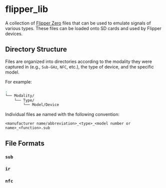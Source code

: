 # flipper_lib
A collection of [Flipper Zero](https://flipperzero.one/) files that can be used to emulate signals of various types.  These files can be loaded onto SD cards and used by Flipper devices.

## Directory Structure
Files are organized into directories according to the modality they were captured in (e.g., `Sub-GHz`, `NFC`, etc.), the type of device, and the specific model.  

For example:

```bash
.
└── Modality/
    └── Type/
        └── Model/Device
```

Individual files ae named with the following convention:


```
<manufacturer name/abbreviation>_<type>_<model number or name>_<function>.sub
```

## File Formats


### `sub`


### `ir`


### `nfc`

